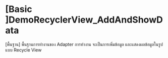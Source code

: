 # [Basic ]DemoRecyclerView_AddAndShowData
[พื้นฐาน] พื้นฐานการทำงานของ Adapter การทำงาน จะเป็นการเพิ่มข้อมูล และแสดงผลข้อมูลในรูปแบบ Recycle View
